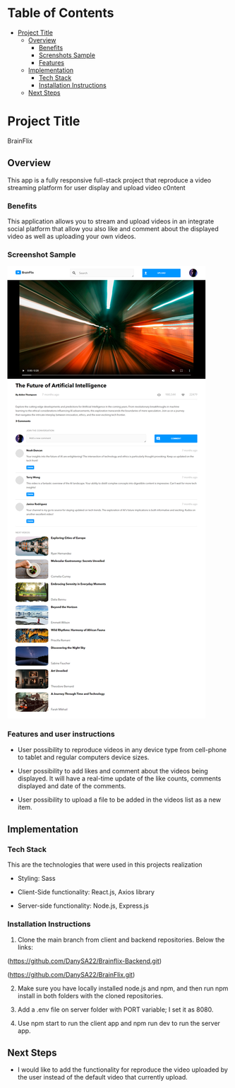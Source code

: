 # Table of Contents
+ [Project Title](#project-title)
   + [Overview](#overview)
      + [Benefits](#benefits)
      + [Screnshots Sample](#screenshots-samples)
      + [Features](#features-and-user-instructions)
   + [Implementation](#implementation)
      + [Tech Stack](#tech-stack) 
      + [Installation Instructions](#installation-instructions) 
   + [Next Steps](#next-steps)


# Project Title

BrainFlix

## Overview

This app is a fully responsive full-stack project that reproduce a video streaming platform for user display and upload video c0ntent

### Benefits

This application allows you to stream and upload videos in an integrate social platform that allow you also like and comment about the displayed video as well as uploading your own videos.

### Screenshot Sample

![Home Page](./brainflix-daniel/src/assets/images/MainPage_Screenshot.png)

### Features and user instructions

+  User possibility to reproduce videos in any device type from cell-phone to tablet and regular computers device sizes.

+ User possibility to add likes and comment about the videos being displayed. It will have a real-time update of the like counts, comments displayed and date of the comments.

+ User possibility to upload a file to be added in the videos list as a new item.


## Implementation

### Tech Stack

This are the technologies that were used in this projects realization

+ Styling: Sass 

+ Client-Side functionality: React.js, Axios library  

+ Server-side functionality:  Node.js, Express.js  


### Installation Instructions

1. Clone the main branch from client and backend repositories. Below the links:

(https://github.com/DanySA22/Brainflix-Backend.git)

(https://github.com/DanySA22/BrainFlix.git)

2. Make sure you have locally installed node.js and npm, and then run npm install in both folders with the cloned repositories.

3. Add a .env file on server folder with PORT variable; I set it as 8080.

4. Use npm start to run the client app and npm run dev to run the server app.



## Next Steps

+ I would like to add the functionality for reproduce the video uploaded by the user instead of the default video that currently upload.

